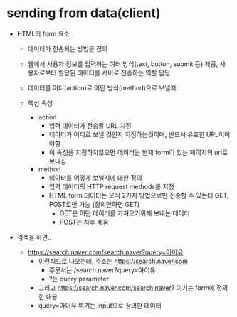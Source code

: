 # sending from data(client)

- HTML의 form 요소

  - 데이터가 전송되는 방법을 정의
  - 웹에서 사용자 정보를 입력하는 여러 방식(text, button, submit 등) 제공, 사용자로부터 할당된 데이터를 서버로 전송하는 역할 담당
  - 데이터를 어디(action)로 어떤 방식(method)으로 보낼지.

  - 핵심 속성
    - action
      - 입력 데이터가 전송될 URL 지정
      - 데이터가 어디로 보낼 것인지 지정하는것이며, 반드시 유효한 URL이어야함
      - 이 속성을 지정하지않으면 데이터는 현재 form이 있는 페이지의 url로 보내짐
    - method
      - 데이터를 어떻게 보낼지에 대한 정의
      - 입력 데이터의 HTTP request methods를 지정
      - HTML form 데이터는 오직 2가지 방법으로만 전송할 수 있는데 GET, POST로만 가능 (정의안하면 GET)
        - GET은 어떤 데이터를 가져오기위해 보내는 데이터 
        - POST는 차후 배움



- 검색을 하면..
  - https://search.naver.com/search.naver?query=아이유
    - 이런식으로 나오는데, 주소는 https://search.naver.com
      - 주문서는 /search.naver?query=아이유
      - ?는 query parameter
    - 그리고 https://search.naver.com/search.naver? 여기는 form에 정의한 내용
    - query=아이유 여기는 input으로 정의한 데이터